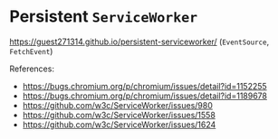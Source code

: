 # Persistent `ServiceWorker`

https://guest271314.github.io/persistent-serviceworker/ (`EventSource`, `FetchEvent`)

References:

- https://bugs.chromium.org/p/chromium/issues/detail?id=1152255
- https://bugs.chromium.org/p/chromium/issues/detail?id=1189678
- https://github.com/w3c/ServiceWorker/issues/980
- https://github.com/w3c/ServiceWorker/issues/1558
- https://github.com/w3c/ServiceWorker/issues/1624

